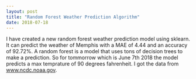 ```yaml
---
layout: post
title: "Random Forest Weather Prediction Algorithm"
date: 2018-07-18
---
```


I have created a new random forest weather prediction model using sklearn.
It can predict the weather of Memphis with a MAE of 4.44 and an accuracy of 92.72%.
A random forest is a model that uses tons of decision trees to make a prediction.
So for tommorrow which is June 7th 2018 the model predicts a max temprature of 90 degrees fahrenheit.
I got the data from www.ncdc.noaa.gov. 


